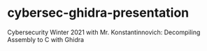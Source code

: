 # cybersec-ghidra-presentation
Cybersecurity Winter 2021 with Mr. Konstantinnovich: Decompiling Assembly to C with Ghidra
